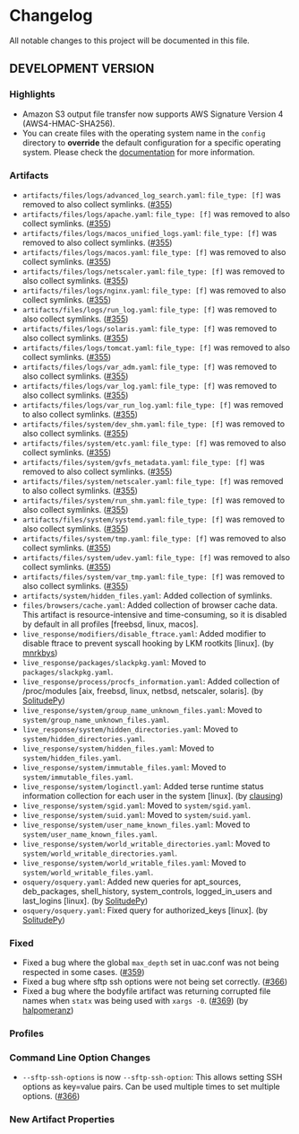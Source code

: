 # Changelog

All notable changes to this project will be documented in this file.  

## DEVELOPMENT VERSION

### Highlights

- Amazon S3 output file transfer now supports AWS Signature Version 4 (AWS4-HMAC-SHA256).
- You can create files with the operating system name in the `config` directory to **override** the default configuration for a specific operating system. Please check the [documentation](https://tclahr.github.io/uac-docs/config_file/) for more information.

### Artifacts

- `artifacts/files/logs/advanced_log_search.yaml`: `file_type: [f]` was removed to also collect symlinks. ([#355](https://github.com/tclahr/uac/issues/355))
- `artifacts/files/logs/apache.yaml`: `file_type: [f]` was removed to also collect symlinks. ([#355](https://github.com/tclahr/uac/issues/355))
- `artifacts/files/logs/macos_unified_logs.yaml`: `file_type: [f]` was removed to also collect symlinks. ([#355](https://github.com/tclahr/uac/issues/355))
- `artifacts/files/logs/macos.yaml`: `file_type: [f]` was removed to also collect symlinks. ([#355](https://github.com/tclahr/uac/issues/355))
- `artifacts/files/logs/netscaler.yaml`: `file_type: [f]` was removed to also collect symlinks. ([#355](https://github.com/tclahr/uac/issues/355))
- `artifacts/files/logs/nginx.yaml`: `file_type: [f]` was removed to also collect symlinks. ([#355](https://github.com/tclahr/uac/issues/355))
- `artifacts/files/logs/run_log.yaml`: `file_type: [f]` was removed to also collect symlinks. ([#355](https://github.com/tclahr/uac/issues/355))
- `artifacts/files/logs/solaris.yaml`: `file_type: [f]` was removed to also collect symlinks. ([#355](https://github.com/tclahr/uac/issues/355))
- `artifacts/files/logs/tomcat.yaml`: `file_type: [f]` was removed to also collect symlinks. ([#355](https://github.com/tclahr/uac/issues/355))
- `artifacts/files/logs/var_adm.yaml`: `file_type: [f]` was removed to also collect symlinks. ([#355](https://github.com/tclahr/uac/issues/355))
- `artifacts/files/logs/var_log.yaml`: `file_type: [f]` was removed to also collect symlinks. ([#355](https://github.com/tclahr/uac/issues/355))
- `artifacts/files/logs/var_run_log.yaml`: `file_type: [f]` was removed to also collect symlinks. ([#355](https://github.com/tclahr/uac/issues/355))
- `artifacts/files/system/dev_shm.yaml`: `file_type: [f]` was removed to also collect symlinks. ([#355](https://github.com/tclahr/uac/issues/355))
- `artifacts/files/system/etc.yaml`: `file_type: [f]` was removed to also collect symlinks. ([#355](https://github.com/tclahr/uac/issues/355))
- `artifacts/files/system/gvfs_metadata.yaml`: `file_type: [f]` was removed to also collect symlinks. ([#355](https://github.com/tclahr/uac/issues/355))
- `artifacts/files/system/netscaler.yaml`: `file_type: [f]` was removed to also collect symlinks. ([#355](https://github.com/tclahr/uac/issues/355))
- `artifacts/files/system/run_shm.yaml`: `file_type: [f]` was removed to also collect symlinks. ([#355](https://github.com/tclahr/uac/issues/355))
- `artifacts/files/system/systemd.yaml`: `file_type: [f]` was removed to also collect symlinks. ([#355](https://github.com/tclahr/uac/issues/355))
- `artifacts/files/system/tmp.yaml`: `file_type: [f]` was removed to also collect symlinks. ([#355](https://github.com/tclahr/uac/issues/355))
- `artifacts/files/system/udev.yaml`: `file_type: [f]` was removed to also collect symlinks. ([#355](https://github.com/tclahr/uac/issues/355))
- `artifacts/files/system/var_tmp.yaml`: `file_type: [f]` was removed to also collect symlinks. ([#355](https://github.com/tclahr/uac/issues/355))
- `artifacts/system/hidden_files.yaml`: Added collection of symlinks.
- `files/browsers/cache.yaml`: Added collection of browser cache data. This artifact is resource-intensive and time-consuming, so it is disabled by default in all profiles [freebsd, linux, macos].
- `live_response/modifiers/disable_ftrace.yaml`: Added modifier to disable ftrace to prevent syscall hooking by LKM rootkits [linux]. (by [mnrkbys](https://github.com/mnrkbys))
- `live_response/packages/slackpkg.yaml`: Moved to `packages/slackpkg.yaml`.
- `live_response/process/procfs_information.yaml`: Added collection of /proc/modules [aix, freebsd, linux, netbsd, netscaler, solaris]. (by [SolitudePy](https://github.com/SolitudePy))
- `live_response/system/group_name_unknown_files.yaml`: Moved to `system/group_name_unknown_files.yaml`.
- `live_response/system/hidden_directories.yaml`: Moved to `system/hidden_directories.yaml`.
- `live_response/system/hidden_files.yaml`: Moved to `system/hidden_files.yaml`.
- `live_response/system/immutable_files.yaml`: Moved to `system/immutable_files.yaml`.
- `live_response/system/loginctl.yaml`: Added terse runtime status information collection for each user in the system [linux]. (by [clausing](https://github.com/clausing))
- `live_response/system/sgid.yaml`: Moved to `system/sgid.yaml`.
- `live_response/system/suid.yaml`: Moved to `system/suid.yaml`.
- `live_response/system/user_name_known_files.yaml`: Moved to `system/user_name_known_files.yaml`.
- `live_response/system/world_writable_directories.yaml`: Moved to `system/world_writable_directories.yaml`.
- `live_response/system/world_writable_files.yaml`: Moved to `system/world_writable_files.yaml`.
- `osquery/osquery.yaml`: Added new queries for apt_sources, deb_packages, shell_history, system_controls, logged_in_users and last_logins [linux]. (by [SolitudePy](https://github.com/SolitudePy))
- `osquery/osquery.yaml`: Fixed query for authorized_keys [linux]. (by [SolitudePy](https://github.com/SolitudePy))

### Fixed

- Fixed a bug where the global `max_depth` set in uac.conf was not being respected in some cases. ([#359](https://github.com/tclahr/uac/issues/359))
- Fixed a bug where sftp ssh options were not being set correctly. ([#366](https://github.com/tclahr/uac/issues/366))
- Fixed a bug where the bodyfile artifact was returning corrupted file names when `statx` was being used with `xargs -0`. ([#369](https://github.com/tclahr/uac/issues/369)) (by [halpomeranz](https://github.com/halpomeranz))

### Profiles

### Command Line Option Changes

- `--sftp-ssh-options` is now `--sftp-ssh-option`: This allows setting SSH options as key=value pairs. Can be used multiple times to set multiple options. ([#366](https://github.com/tclahr/uac/issues/366))

### New Artifact Properties

